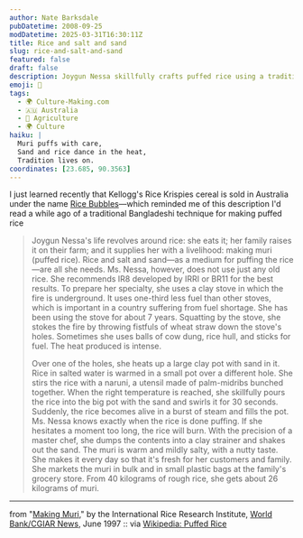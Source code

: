 ```yaml
---
author: Nate Barksdale
pubDatetime: 2008-09-25
modDatetime: 2025-03-31T16:30:11Z
title: Rice and salt and sand
slug: rice-and-salt-and-sand
featured: false
draft: false
description: Joygun Nessa skillfully crafts puffed rice using a traditional Bangladeshi technique, highlighting the delicate balance of fire, rice, and timing.
emoji: 🍚
tags:
  - 🌍 Culture-Making.com
  - 🇦🇺 Australia
  - 🌾 Agriculture
  - 🌍 Culture
haiku: |
  Muri puffs with care,  
  Sand and rice dance in the heat,  
  Tradition lives on.
coordinates: [23.685, 90.3563]
---
```


I just learned recently that Kellogg's Rice Krispies cereal is sold in Australia under the name [Rice Bubbles](http://web.archive.org/web/20081001212756/http://www.kelloggs.com.au:80/Brand.asp?BrandID=26)—which reminded me of this description I'd read a while ago of a traditional Bangladeshi technique for making puffed rice

> Joygun Nessa's life revolves around rice: she eats it; her family raises it on their farm; and it supplies her with a livelihood: making muri (puffed rice). Rice and salt and sand—as a medium for puffing the rice—are all she needs. Ms. Nessa, however, does not use just any old rice. She recommends IR8 developed by IRRI or BR11 for the best results. To prepare her specialty, she uses a clay stove in which the fire is underground. It uses one-third less fuel than other stoves, which is important in a country suffering from fuel shortage. She has been using the stove for about 7 years. Squatting by the stove, she stokes the fire by throwing fistfuls of wheat straw down the stove's holes. Sometimes she uses balls of cow dung, rice hull, and sticks for fuel. The heat produced is intense.
>
> Over one of the holes, she heats up a large clay pot with sand in it. Rice in salted water is warmed in a small pot over a different hole. She stirs the rice with a naruni, a utensil made of palm-midribs bunched together. When the right temperature is reached, she skillfully pours the rice into the big pot with the sand and swirls it for 30 seconds. Suddenly, the rice becomes alive in a burst of steam and fills the pot. Ms. Nessa knows exactly when the rice is done puffing. If she hesitates a moment too long, the rice will burn. With the precision of a master chef, she dumps the contents into a clay strainer and shakes out the sand. The muri is warm and mildly salty, with a nutty taste. She makes it every day so that it's fresh for her customers and family. She markets the muri in bulk and in small plastic bags at the family's grocery store. From 40 kilograms of rough rice, she gets about 26 kilograms of muri.

---

from "[Making Muri](http://www.worldbank.org/html/cgiar/newsletter/june97/9muri.html)," by the International Rice Research Institute, [World Bank/CGIAR News](http://www.worldbank.org/html/cgiar/newsletter/june97/9muri.html), June 1997 :: via [Wikipedia: Puffed Rice](http://en.wikipedia.org/wiki/Puffed_rice)
